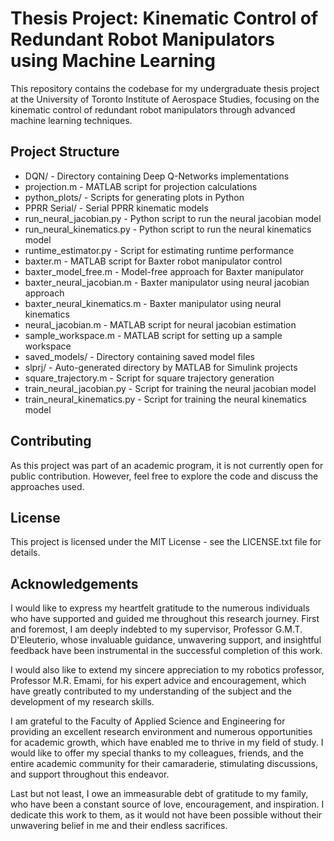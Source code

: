 # Thesis Project: Kinematic Control of Redundant Robot Manipulators using Machine Learning

This repository contains the codebase for my undergraduate thesis project at the University of Toronto Institute of Aerospace Studies, focusing on the kinematic control of redundant robot manipulators through advanced machine learning techniques.

## Project Structure

* DQN/ - Directory containing Deep Q-Networks implementations
* projection.m - MATLAB script for projection calculations
* python_plots/ - Scripts for generating plots in Python
* PPRR Serial/ - Serial PPRR kinematic models
* run_neural_jacobian.py - Python script to run the neural jacobian model
* run_neural_kinematics.py - Python script to run the neural kinematics model
* runtime_estimator.py - Script for estimating runtime performance
* baxter.m - MATLAB script for Baxter robot manipulator control
* baxter_model_free.m - Model-free approach for Baxter manipulator
* baxter_neural_jacobian.m - Baxter manipulator using neural jacobian approach
* baxter_neural_kinematics.m - Baxter manipulator using neural kinematics
* neural_jacobian.m - MATLAB script for neural jacobian estimation
* sample_workspace.m - MATLAB script for setting up a sample workspace
* saved_models/ - Directory containing saved model files
* slprj/ - Auto-generated directory by MATLAB for Simulink projects
* square_trajectory.m - Script for square trajectory generation
* train_neural_jacobian.py - Script for training the neural jacobian model
* train_neural_kinematics.py - Script for training the neural kinematics model

## Contributing

As this project was part of an academic program, it is not currently open for public contribution. However, feel free to explore the code and discuss the approaches used.

## License

This project is licensed under the MIT License - see the LICENSE.txt file for details.

## Acknowledgements

I would like to express my heartfelt gratitude to the numerous individuals who have supported and guided me throughout this research journey. First and foremost, I am deeply indebted to my supervisor, Professor G.M.T. D'Eleuterio, whose invaluable guidance, unwavering support, and insightful feedback have been instrumental in the successful completion of this work.

I would also like to extend my sincere appreciation to my robotics professor, Professor M.R. Emami, for his expert advice and encouragement, which have greatly contributed to my understanding of the subject and the development of my research skills.

I am grateful to the Faculty of Applied Science and Engineering for providing an excellent research environment and numerous opportunities for academic growth, which have enabled me to thrive in my field of study. I would like to offer my special thanks to my colleagues, friends, and the entire academic community for their camaraderie, stimulating discussions, and support throughout this endeavor.

Last but not least, I owe an immeasurable debt of gratitude to my family, who have been a constant source of love, encouragement, and inspiration. I dedicate this work to them, as it would not have been possible without their unwavering belief in me and their endless sacrifices.
